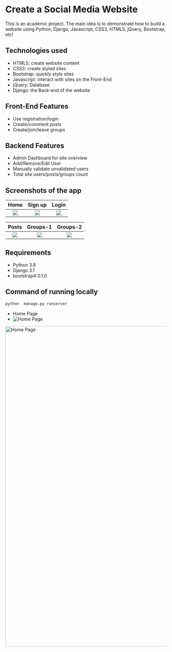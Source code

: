 # Create a Social Media Website

This is an academic project. The main idea is to demonstrate how to build a website using Python, Django, Javascript, CSS3, HTML5, jQuery, Bootstrap, etc!

## Technologies used
- HTML5: create website content
- CSS3: create styled sites  
- Bootstrap: quickly style sites
- Javascript: interact with sites on the Front-End
- jQuery: Database
- Django: the Back-end of the website

## Front-End Features
- Use registration/login
- Create/comment posts
- Create/join/leave groups

## Backend Features
- Admin Dashboard for site overview
- Add/Remove/Edit User
- Manually validate unvalidated users
- Total site users/posts/groups count

## Screenshots of the app

|                                        Home                                        |                                                 Sign up                                        |                                        Login                                        |
| :--------------------------------------------------------------------------------: | :------------------------------------------------------------------------------------: | :-----------------------------------------------------------------------------------: |
| ![](https://github.com/Chenxu-nmsu/Social_Media_Website_Using_Python_and_Django/blob/master/Screenshots/Index_page.png) | ![](https://github.com/Chenxu-nmsu/Social_Media_Website_Using_Python_and_Django/blob/master/Screenshots/Sign_up_page.png) | ![](https://github.com/Chenxu-nmsu/Social_Media_Website_Using_Python_and_Django/blob/master/Screenshots/log_in_page.png) |

|                                        Posts                                        |                                        Groups-1                                        |                                        Groups-2                                        |
| :----------------------------------------------------------------------------------: | :-----------------------------------------------------------------------------------: | :-----------------------------------------------------------------------------------------: |
| ![](https://github.com/Chenxu-nmsu/Social_Media_Website_Using_Python_and_Django/blob/master/Screenshots/post_creation_page.png) | ![](https://github.com/Chenxu-nmsu/Social_Media_Website_Using_Python_and_Django/blob/master/Screenshots/group_page.png) | ![](https://github.com/Chenxu-nmsu/Social_Media_Website_Using_Python_and_Django/blob/master/Screenshots/group_page.png) |

## Requirements
- Python 3.8
- Django 3.1
- bootstrap4 0.1.0

## Command of running locally
```sh
python  manage.py runserver
```

- Home Page
- ![Home Page](https://github.com/Chenxu-nmsu/Social_Media_Website_Using_Python_and_Django/blob/master/Screenshots/Index_page.png)

<p align="left">
  <img src="https://github.com/Chenxu-nmsu/Social_Media_Website_Using_Python_and_Django/blob/master/Screenshots/Index_page.png" width="1000" title="Home Page">
</p>
